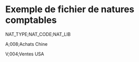 # Exemple de fichier de natures comptables
NAT\_TYPE;NAT\_CODE;NAT\_LIB


A;008;Achats Chine


V;004;Ventes USA


